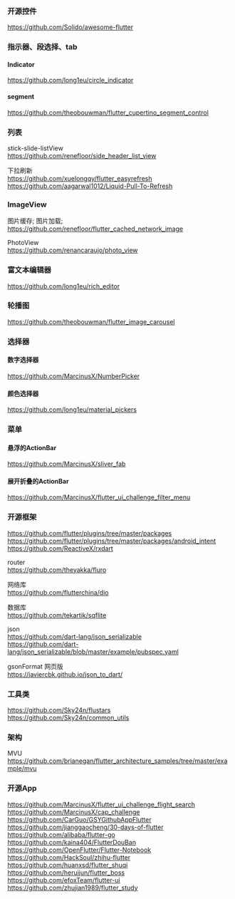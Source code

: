 ### 开源控件  
https://github.com/Solido/awesome-flutter  


### 指示器、段选择、tab    
#### Indicator
https://github.com/long1eu/circle_indicator   
#### segment  
https://github.com/theobouwman/flutter_cupertino_segment_control  



### 列表  
stick-slide-listView  
https://github.com/renefloor/side_header_list_view  

下拉刷新  
https://github.com/xuelongqy/flutter_easyrefresh  
https://github.com/aagarwal1012/Liquid-Pull-To-Refresh  


### ImageView  
图片缓存;  图片加载;  
https://github.com/renefloor/flutter_cached_network_image  

PhotoView  
https://github.com/renancaraujo/photo_view  



### 富文本编辑器  
https://github.com/long1eu/rich_editor  




### 轮播图  
https://github.com/theobouwman/flutter_image_carousel  




###  选择器  
#### 数字选择器  
https://github.com/MarcinusX/NumberPicker  
#### 颜色选择器  
https://github.com/long1eu/material_pickers  



### 菜单  
#### 悬浮的ActionBar    
https://github.com/MarcinusX/sliver_fab  
#### 展开折叠的ActionBar  
https://github.com/MarcinusX/flutter_ui_challenge_filter_menu  



### 开源框架  
https://github.com/flutter/plugins/tree/master/packages  
https://github.com/flutter/plugins/tree/master/packages/android_intent  
https://github.com/ReactiveX/rxdart  

router  
https://github.com/theyakka/fluro  

网络库  
https://github.com/flutterchina/dio  

数据库  
https://github.com/tekartik/sqflite  

json  
https://github.com/dart-lang/json_serializable  
https://github.com/dart-lang/json_serializable/blob/master/example/pubspec.yaml  

gsonFormat 网页版  
https://javiercbk.github.io/json_to_dart/  

### 工具类  
https://github.com/Sky24n/flustars  
https://github.com/Sky24n/common_utils  


### 架构  
MVU  
https://github.com/brianegan/flutter_architecture_samples/tree/master/example/mvu  

### 开源App  
https://github.com/MarcinusX/flutter_ui_challenge_flight_search  
https://github.com/MarcinusX/cap_challenge  
https://github.com/CarGuo/GSYGithubAppFlutter  
https://github.com/jianggaocheng/30-days-of-flutter  
https://github.com/alibaba/flutter-go  
https://github.com/kaina404/FlutterDouBan  
https://github.com/OpenFlutter/Flutter-Notebook  
https://github.com/HackSoul/zhihu-flutter  
https://github.com/huanxsd/flutter_shuqi  
https://github.com/heruijun/flutter_boss  
https://github.com/efoxTeam/flutter-ui  
https://github.com/zhujian1989/flutter_study  



